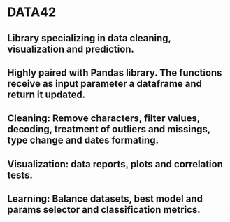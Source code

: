# DATA42

## Library specializing in data cleaning, visualization and prediction. 
## Highly paired with Pandas library. The functions receive as input parameter a dataframe and return it updated.

## Cleaning: Remove characters, filter values, decoding, treatment of outliers and missings, type change and dates formating.
## Visualization: data reports, plots and correlation tests.
## Learning: Balance datasets, best model and params selector and classification metrics.
